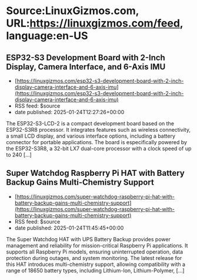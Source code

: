 # Source:LinuxGizmos.com, URL:https://linuxgizmos.com/feed, language:en-US

## ESP32-S3 Development Board with 2-Inch Display, Camera Interface, and 6-Axis IMU
 - [https://linuxgizmos.com/esp32-s3-development-board-with-2-inch-display-camera-interface-and-6-axis-imu](https://linuxgizmos.com/esp32-s3-development-board-with-2-inch-display-camera-interface-and-6-axis-imu)
 - RSS feed: $source
 - date published: 2025-01-24T12:27:26+00:00

The ESP32-S3-LCD-2 is a compact development board based on the ESP32-S3R8 processor. It integrates features such as wireless connectivity, a small LCD display, and various interface options, including a battery connector for portable applications. The board is especifically powered by the ESP32-S3R8, a 32-bit LX7 dual-core processor with a clock speed of up to 240 [&#8230;]

## Super Watchdog Raspberry Pi HAT with Battery Backup Gains Multi-Chemistry Support
 - [https://linuxgizmos.com/super-watchdog-raspberry-pi-hat-with-battery-backup-gains-multi-chemistry-support](https://linuxgizmos.com/super-watchdog-raspberry-pi-hat-with-battery-backup-gains-multi-chemistry-support)
 - RSS feed: $source
 - date published: 2025-01-24T11:45:45+00:00

The Super Watchdog HAT with UPS Battery Backup provides power management and reliability for mission-critical Raspberry Pi applications. It supports all Raspberry Pi models, ensuring uninterrupted operation, data protection during outages, and system monitoring. The latest release for this HAT introduces multi-chemistry support, allowing compatibility with a range of 18650 battery types, including Lithium-Ion, Lithium-Polymer, [&#8230;]

